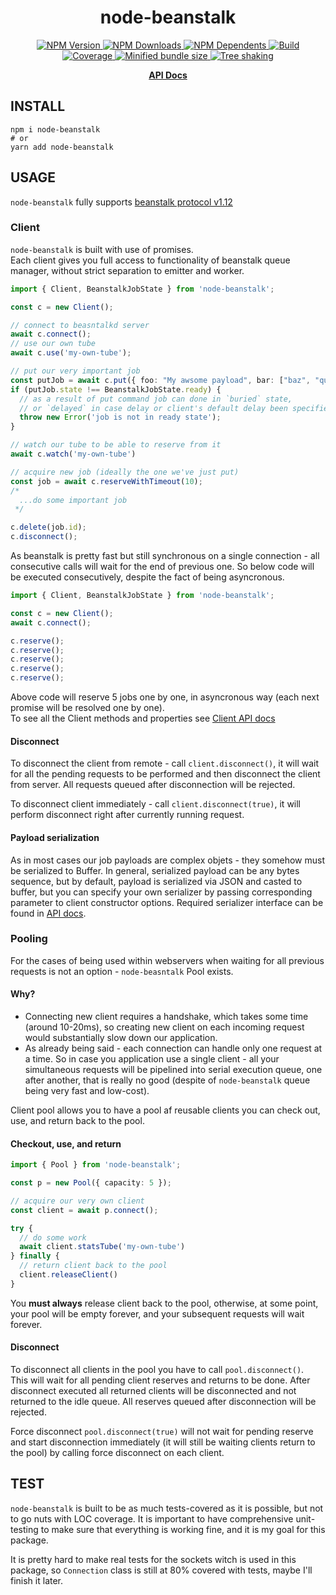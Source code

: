 <div align="center">
  <h1>node-beanstalk</h1>
  <p>
    <a href="https://www.npmjs.com/package/node-beanstalk">
      <img src="https://flat.badgen.net/npm/v/node-beanstalk" alt="NPM Version">
    </a>
    <a href="https://www.npmjs.com/package/node-beanstalk">
      <img src="https://flat.badgen.net/npm/dm/node-beanstalk" alt="NPM Downloads">
    </a>
    <a href="https://www.npmjs.com/package/node-beanstalk">
      <img src="https://flat.badgen.net/npm/dependents/node-beanstalk" alt="NPM Dependents">
    </a>
    <a href="https://github.com/xobotyi/node-beanstalk/actions">
      <img src="https://img.shields.io/github/workflow/status/xobotyi/node-beanstalk/CI?style=flat-square" alt="Build">
    </a>
    <a href="https://app.codecov.io/gh/xobotyi/node-beanstalk">
      <img src="https://flat.badgen.net/codecov/c/github/xobotyi/node-beanstalk" alt="Coverage">
    </a>
    <a href="https://bundlephobia.com/result?p=node-beanstalk">
      <img src="https://flat.badgen.net/bundlephobia/minzip/node-beanstalk" alt="Minified bundle size">
    </a>
    <a href="https://bundlephobia.com/result?p=node-beanstalk">
      <img src="https://flat.badgen.net/bundlephobia/tree-shaking/node-beanstalk" alt="Tree shaking">
    </a>
  </p>
  <p>
    <strong><a href="https://xobotyi.github.io/node-beanstalk/">API Docs</a></strong>
  </p>
</div>



## INSTALL

```shell
npm i node-beanstalk
# or
yarn add node-beanstalk
```



## USAGE

`node-beanstalk` fully supports
[beanstalk protocol v1.12](https://raw.githubusercontent.com/beanstalkd/beanstalkd/master/doc/protocol.txt)


### Client

`node-beanstalk` is built with use of promises.  
Each client gives you full access to functionality of beanstalk queue manager, without strict
separation to emitter and worker.

```ts
import { Client, BeanstalkJobState } from 'node-beanstalk';

const c = new Client();

// connect to beasntalkd server
await c.connect();
// use our own tube
await c.use('my-own-tube');

// put our very important job
const putJob = await c.put({ foo: "My awsome payload", bar: ["baz", "qux"] }, 40);
if (putJob.state !== BeanstalkJobState.ready) {
  // as a result of put command job can done in `buried` state,
  // or `delayed` in case delay or client's default delay been specified
  throw new Error('job is not in ready state');
}

// watch our tube to be able to reserve from it
await c.watch('my-own-tube')

// acquire new job (ideally the one we've just put)
const job = await c.reserveWithTimeout(10);
/*
  ...do some important job
 */

c.delete(job.id);
c.disconnect();
```

As beanstalk is pretty fast but still synchronous on a single connection - all consecutive calls
will wait for the end of previous one. So below code will be executed consecutively, despite the
fact of being asyncronous.

```ts
import { Client, BeanstalkJobState } from 'node-beanstalk';

const c = new Client();
await c.connect();

c.reserve();
c.reserve();
c.reserve();
c.reserve();
c.reserve();
```

Above code will reserve 5 jobs one by one, in asyncronous way (each next promise will be resolved
one by one).  
To see all the Client methods and properties see
[Client API docs](https://xobotyi.github.io/node-beanstalk/classes/client.html)

#### Disconnect

To disconnect the client from remote - call `client.disconnect()`, it will wait for all the pending
requests to be performed and then disconnect the client from server. All requests queued after
disconnection will be rejected.

To disconnect client immediately - call `client.disconnect(true)`, it will perform disconnect right
after currently running request.

#### Payload serialization

As in most cases our job payloads are complex objets - they somehow must be serialized to Buffer. In
general, serialized payload can be any bytes sequence, but by default, payload is serialized via
JSON and casted to buffer, but you can specify your own serializer by passing corresponding
parameter to client constructor options. Required serializer interface can be found in
[API docs](https://xobotyi.github.io/node-beanstalk/classes/serializer.html).


### Pooling

For the cases of being used within webservers when waiting for all previous requests is not an
option - `node-beasntalk` Pool exists.

#### Why?

- Connecting new client requires a handshake, which takes some time (around 10-20ms), so creating
  new client on each incoming request would substantially slow down our application.
- As already being said - each connection can handle only one request at a time. So in case you
  application use a single client - all your simultaneous requests will be pipelined into serial
  execution queue, one after another, that is really no good (despite of `node-beanstalk` queue
  being very fast and low-cost).

Client pool allows you to have a pool af reusable clients you can check out, use, and return back to
the pool.

#### Checkout, use, and return

```ts
import { Pool } from 'node-beanstalk';

const p = new Pool({ capacity: 5 });

// acquire our very own client
const client = await p.connect();

try {
  // do some work
  await client.statsTube('my-own-tube')
} finally {
  // return client back to the pool
  client.releaseClient()
}
```

You **must always** release client back to the pool, otherwise, at some point, your pool will be
empty forever, and your subsequent requests will wait forever.

#### Disconnect

To disconnect all clients in the pool you have to call `pool.disconnect()`.  
This will wait for all pending client reserves and returns to be done. After disconnect executed all
returned clients will be disconnected and not returned to the idle queue. All reserves queued after
disconnection will be rejected.

Force disconnect `pool.disconnect(true)` will not wait for pending reserve and start disconnection
immediately (it will still be waiting clients return to the pool) by calling force disconnect on
each client.



## TEST

`node-beanstalk` is built to be as much tests-covered as it is possible, but not to go nuts with LOC
coverage. It is important to have comprehensive unit-testing to make sure that everything is working
fine, and it is my goal for this package.

It is pretty hard to make real tests for the sockets witch is used in this package, so `Connection`
class is still at 80% covered with tests, maybe I'll finish it later.   
